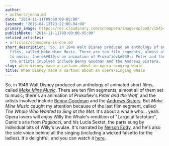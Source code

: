 ```yaml
---
author:
- authors/jenna.md
date: "2014-11-11T09:00:00-05:00"
lastmod: "2015-04-13T23:22:00-04:00"
primary_image: https://res.cloudinary.com/schmopera/image/upload/v1545409169/media/webhook-uploads/1428981660844/Willie-720x528.jpg.jpg
publishDate: "2014-11-11T09:00:00-05:00"
related_articles:
- articles/schmopera-is-one.md
short_description: 'So, in 1946 Walt Disney produced an anthology of animated short
  films, called Make Mine Music. There are ten film segments, almost all of them set
  to music; there&#039;s an animation of Prokofiev&#039;s Peter and the Wolf, and
  the artists involved include Benny Goodman and the Andrews Sisters. '
slug: when-disney-made-a-cartoon-about-an-opera-singing-whale
title: When Disney made a cartoon about an opera-singing whale
---
```

So, in 1946 Walt Disney produced an anthology of animated short films, called _[Make Mine Music](http://movies.disney.com/make-mine-music)_. There are ten film segments, almost all of them set to music; there's an animation of Prokofiev's _Peter and the Wolf_, and the artists involved include [Benny Goodman](http://en.wikipedia.org/wiki/Benny_Goodman) and the [Andrews Sisters](http://en.wikipedia.org/wiki/The_Andrews_Sisters). But _Make Mine Music_ caught my attention because of the last film segment, called _The Whale Who Wanted to Sing at the Met_. It's about a whale who... yeah. Opera lovers will enjoy Willy the Whale's rendition of "Largo al factotum", Canio's aria from _Pagliacci_, and his Lucia Sextet, the parts sung by individual bits of Willy's uvulae. It's narrated by [Nelson Eddy](http://en.wikipedia.org/wiki/Nelson_Eddy), and he's also the sole voice behind all the singing (including a wicked falsetto for the ladies). It's delightful, and you can watch it [here](http://www.cornel1801.com/disney/Make-Mine-Music-1946/film9.html).